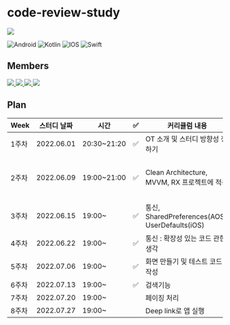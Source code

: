 # code-review-study
<a href="https://hits.seeyoufarm.com"><img src="https://hits.seeyoufarm.com/api/count/incr/badge.svg?url=https%3A%2F%2Fgithub.com%2Fejkim-dev%2Fcode-review-study&count_bg=%2379C83D&title_bg=%23555555&icon=&icon_color=%23E7E7E7&title=views&edge_flat=false"/></a>

![Android](https://img.shields.io/badge/Android-3DDC84?style=for-the-badge&logo=android&logoColor=white)
![Kotlin](https://img.shields.io/badge/kotlin-%230095D5.svg?style=for-the-badge&logo=kotlin&logoColor=white)
![IOS](https://img.shields.io/badge/iOS-000000?style=for-the-badge&logo=ios&logoColor=white)
![Swift](https://img.shields.io/badge/swift-F54A2A?style=for-the-badge&logo=swift&logoColor=white)

## Members
<a href="https://github.com/ejkim-dev/code-review-study/tree/ejkim">
  <img src="https://contrib.rocks/image?repo=ejkim-dev/ejkim-dev" />
</a>
<a href="https://github.com/HaejungAhn/HaejungAhn/graphs/contributors">
  <img src="https://contrib.rocks/image?repo=HaejungAhn/HaejungAhn" />
</a>
<a href="https://github.com/ejkim-dev/code-review-study/tree/android-hoony">
  <img src="https://contrib.rocks/image?repo=dev-hoony/devPortfolio" />
</a>
<a href="https://github.com/ejkim-dev/code-review-study/tree/Android-mjin">
  <img src="https://contrib.rocks/image?repo=mjini-dev/MiniProject" />
</a>


## Plan

|Week|스터디 날짜| 시간 | ✅ | 커리큘럼 내용 | 발표자 |
| ------ | -- | -- | -- | ----------- | ----- |
|1주차|2022.06.01| 20:30~21:20 | ✅ | OT 소개 및 스터디 방향성 정하기 | <a href="https://github.com/ejkim-dev/code-review-study/tree/ejkim"> <img src="https://contrib.rocks/image?repo=ejkim-dev/ejkim-dev"  width="20" /> </a> : 스터디의 방향성과 계획 |
|2주차|2022.06.09| 19:00~21:00 | ✅ | Clean Architecture, MVVM, RX 프로젝트에 적용 | <a href="https://github.com/HaejungAhn/HaejungAhn/graphs/contributors"> <img src="https://contrib.rocks/image?repo=HaejungAhn/HaejungAhn"  width="20" /> </a> : 클린아키텍처 개념과 아키텍처 패턴과의 차이 |
|3주차|2022.06.15| 19:00~ | ✅ | 통신, SharedPreferences(AOS), UserDefaults(iOS) | <a href="https://github.com/ejkim-dev/code-review-study/tree/Android-mjin"> <img src="https://contrib.rocks/image?repo=mjini-dev/MiniProject"  width="20" /> </a> : Clean Architecture와 MVVM |
|4주차|2022.06.22| 19:00~ | ✅ | 통신 : 확장성 있는 코드 관한 생각 | 토론 시간 |
|5주차|2022.07.06| 19:00~ | ✅ | 화면 만들기 및 테스트 코드 작성 | <a href="https://github.com/ejkim-dev/code-review-study/tree/Android-mjin"> <img src="https://contrib.rocks/image?repo=mjini-dev/MiniProject"  width="20" /> </a> : 코루틴, RX 개념
|6주차|2022.07.13| 19:00~ | ✅ | 검색기능 | 토론 시간 |
|7주차|2022.07.20| 19:00~ | | 페이징 처리 | 토론 시간 |
|8주차|2022.07.27| 19:00~ | | Deep link로 앱 실행 | 토론 시간 |
